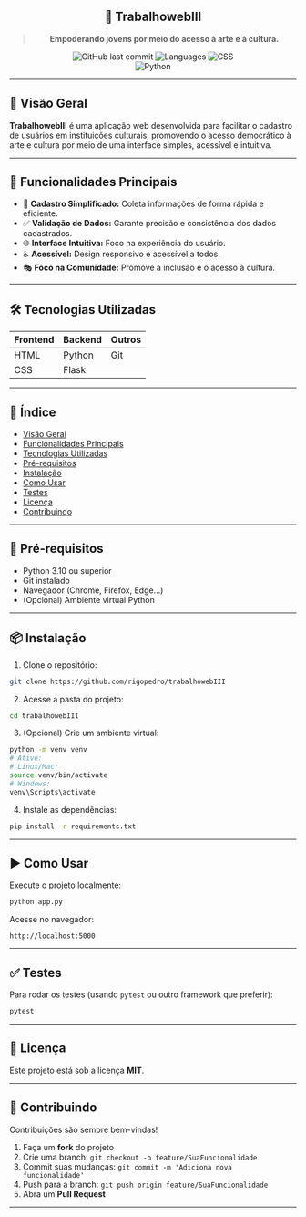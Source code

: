 <div align= "center">

## 🎨 **TrabalhowebIII**

> **Empoderando jovens por meio do acesso à arte e à cultura.**

![GitHub last commit](https://img.shields.io/github/last-commit/rigopedro/trabalhowebIII?label=último%20commit) 
![Languages](https://img.shields.io/github/languages/count/rigopedro/trabalhowebIII?label=linguagens) 
![CSS](https://img.shields.io/badge/css-47.7%25-blue)  
![Python](https://img.shields.io/badge/Python-3.10+-blue?logo=python&logoColor=white)

</div>

---

## 🚀 **Visão Geral**

**TrabalhowebIII** é uma aplicação web desenvolvida para facilitar o cadastro de usuários em instituições culturais, promovendo o acesso democrático à arte e cultura por meio de uma interface simples, acessível e intuitiva.

---

## 🎯 **Funcionalidades Principais**

- 🎨 **Cadastro Simplificado:** Coleta informações de forma rápida e eficiente.
- ✅ **Validação de Dados:** Garante precisão e consistência dos dados cadastrados.
- 🌐 **Interface Intuitiva:** Foco na experiência do usuário.
- ♿ **Acessível:** Design responsivo e acessível a todos.
- 🎭 **Foco na Comunidade:** Promove a inclusão e o acesso à cultura.

---

## 🛠️ **Tecnologias Utilizadas**

| Frontend | Backend | Outros |
| -------- | ------- | ------ |
| HTML     | Python  | Git    |
| CSS      | Flask   |        |

---

## 📜 **Índice**

- [Visão Geral](#-visão-geral)
- [Funcionalidades Principais](#-funcionalidades-principais)
- [Tecnologias Utilizadas](#-tecnologias-utilizadas)
- [Pré-requisitos](#-pré-requisitos)
- [Instalação](#-instalação)
- [Como Usar](#-como-usar)
- [Testes](#-testes)
- [Licença](#-licença)
- [Contribuindo](#-contribuindo)

---

## 🔧 **Pré-requisitos**

- Python 3.10 ou superior
- Git instalado
- Navegador (Chrome, Firefox, Edge...)
- (Opcional) Ambiente virtual Python

---

## 📦 **Instalação**

1. Clone o repositório:

```bash
git clone https://github.com/rigopedro/trabalhowebIII
```

2. Acesse a pasta do projeto:

```bash
cd trabalhowebIII
```

3. (Opcional) Crie um ambiente virtual:

```bash
python -m venv venv
# Ative:
# Linux/Mac:
source venv/bin/activate
# Windows:
venv\Scripts\activate
```

4. Instale as dependências:

```bash
pip install -r requirements.txt
```

---

## ▶️ **Como Usar**

Execute o projeto localmente:

```bash
python app.py
```

Acesse no navegador:

```
http://localhost:5000
```

---

## ✅ **Testes**

Para rodar os testes (usando `pytest` ou outro framework que preferir):

```bash
pytest
```

---

## 📄 **Licença**

Este projeto está sob a licença **MIT**.

---

## 🤝 **Contribuindo**

Contribuições são sempre bem-vindas!

1. Faça um **fork** do projeto
2. Crie uma branch: `git checkout -b feature/SuaFuncionalidade`
3. Commit suas mudanças: `git commit -m 'Adiciona nova funcionalidade'`
4. Push para a branch: `git push origin feature/SuaFuncionalidade`
5. Abra um **Pull Request**

---